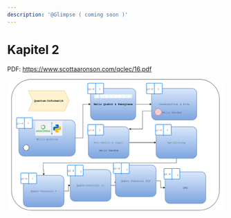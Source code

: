 ```yaml
---
description: '@Glimpse ( coming soon )'
---
```


# Kapitel 2

PDF: https://www.scottaaronson.com/qclec/16.pdf

![](<../../../.gitbook/assets/grafik (12) (1) (1) (1).png>)

